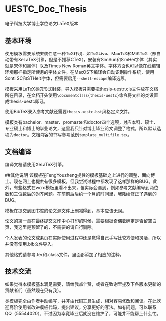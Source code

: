 # UESTC_Doc_Thesis
电子科技大学博士学位论文LaTeX版本

## 基本环境
使用模板需要系统安装任意一种TeX环境，如TeXLive、MacTeX和MiKTeX（都自动带有XeLaTeX引擎，但是不推荐CTeX），安装有SimSun和SimHei字体（其实就是宋体和黑体）以及Times New Roman英文字体。字体方面也可以像在线编辑环境那样指定所使用的字体文件。在MacOS下编译会自动识别操作系统，使用Sonti SC和STHeiti字体，但需要启用`--shell-escape`编译选项。

模板采用LaTeX类的形式封装，导入模板只需要把thesis-uestc.cls文件放在文档所在目录，在文档开头使用`\documentclass{thesis-uestc}`命令将文档的类设置成thesis-uestc即可。

使用BibTeX录入参考文献还需要`thesis-uestc.bst`风格定义文件。

模板类有bachelor、master、promaster和doctor四个选项，对应本科、硕士、专业硕士和博士的毕业论文，这里我只针对博士毕业论文调整了格式，所以默认选项为`doctor`。文档内容的书写参考范例`template_multifile.tex`。

## 文档编译
编译文档请使用XeLaTeX引擎。

##其他说明
该模板在FengYouzheng提供的模板基础之上进行的调整，面向博士。现在网上也提供有很多模板，但我尝试过程中都发现了这样那样的BUG。此外，有些格式在word模板里看不出来，但实际会遇到，例如参考文献编号到两位数和三位数后的对齐问题。在前前后后约一个月的时间里，我陆续修正了遇到的BUG。

模板在提交到图书馆的论文源文件上删减得到，基本应该无误。

论文的第一章在最终提交文印中心打印的时候，需要根据奇偶数确定是否留空白页，我这里是预留了的，不需要的请自行删除。

个人发表的论文成果页在实际使用过程中还是觉得自己手写比较方便和灵活，所以并没有使用.bib文件导入。

其他格式请参考.tex和.class文件，里面都添加了相应的注释。

## 技术交流

如果觉得本模板基本满足需要，请给我点个赞，或者在致谢里提及下各版本更新的贡献者们（虽然现在只有我）。

类模板完全由作者手动编写，并非由代码工具生成，相对容易修改和阅读。在此欢迎高阶使用者改进模板代码，提出建议，分享更好的写法。如有问题，可以联系QQ（55544020），不过因为毕竟毕业后就没在维护了，可能并不能帮上什么忙。

